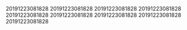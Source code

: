 20191223081828
20191223081828
20191223081828
20191223081828
20191223081828
20191223081828
20191223081828
20191223081828
20191223081828
